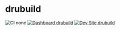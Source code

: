 # drubuild

![CI none](https://img.shields.io/badge/ci-none-orange.svg)
[![Dashboard drubuild](https://img.shields.io/badge/dashboard-drubuild-yellow.svg)](https://dashboard.pantheon.io/sites/4728c0a4-e5af-4209-82c9-523d657b81ea#dev/code)
[![Dev Site drubuild](https://img.shields.io/badge/site-drubuild-blue.svg)](http://dev-drubuild.pantheonsite.io/)